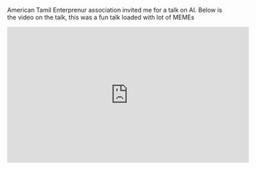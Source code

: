 American Tamil Enterprenur association invited me for a talk on AI. Below is the video on the talk, this was a fun talk loaded with lot of MEMEs

<iframe width="560" height="315" src="https://www.youtube.com/embed/6zsltFg7cuo" frameborder="0" allow="autoplay; encrypted-media" allowfullscreen></iframe>
